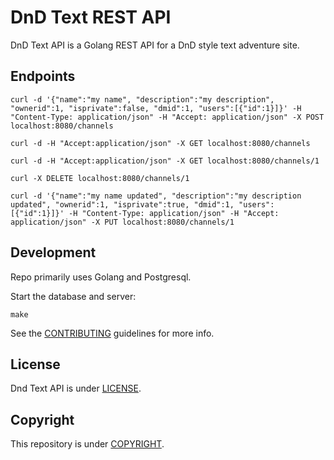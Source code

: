 # DnD Text REST API

DnD Text API is a Golang REST API for a DnD style text adventure site.

## Endpoints

    curl -d '{"name":"my name", "description":"my description", "ownerid":1, "isprivate":false, "dmid":1, "users":[{"id":1}]}' -H "Content-Type: application/json" -H "Accept: application/json" -X POST localhost:8080/channels

    curl -d -H "Accept:application/json" -X GET localhost:8080/channels

    curl -d -H "Accept:application/json" -X GET localhost:8080/channels/1

    curl -X DELETE localhost:8080/channels/1

    curl -d '{"name":"my name updated", "description":"my description updated", "ownerid":1, "isprivate":true, "dmid":1, "users":[{"id":1}]}' -H "Content-Type: application/json" -H "Accept: application/json" -X PUT localhost:8080/channels/1

## Development

Repo primarily uses Golang and Postgresql.

Start the database and server:

    make

See the [CONTRIBUTING](CONTRIBUTING.md) guidelines for more info.

## License

Dnd Text API is under [LICENSE](LICENSE).

## Copyright

This repository is under [COPYRIGHT](COPYRIGHT.md).